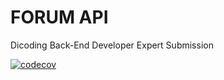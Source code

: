 # FORUM API

Dicoding Back-End Developer Expert Submission

[![codecov](https://codecov.io/gh/muktiarafi/forum-api/branch/master/graph/badge.svg?token=ZFXECYNM9A)](https://codecov.io/gh/muktiarafi/forum-api)
